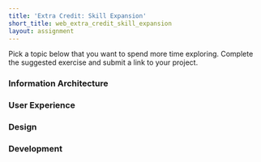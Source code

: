 ```yaml
---
title: 'Extra Credit: Skill Expansion'
short_title: web_extra_credit_skill_expansion
layout: assignment
---
```


Pick a topic below that you want to spend more time exploring. Complete the suggested exercise and submit a link to your project.

### Information Architecture

### User Experience

### Design

### Development
